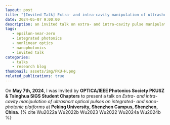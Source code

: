 ```yaml
---
layout: post
title: "[Invited Talk] Extra- and intra-cavity manipulation of ultrashort optical pulses on integrated- and nano-photonic platforms"
date: 2024-05-07 9:00:00
description: an invited talk on extra- and intra-cavity pulse manipulation
tags: 
   - epsilon-near-zero
   - integrated photonics
   - nonlinear optics
   - nanophotonics
   - invited talk
categories: 
   - talks
   - research blog
thumbnail: assets/img/PKU-H.png
related_publications: true
---
```


On **May 7th, 2024**, I was Invited by **OPTICA/IEEE Photonics Society PKUSZ & Tsinghua SIGS Student Chapters** to present a talk on *Extra- and intra-cavity manipulation of ultrashort optical pulses on integrated- and nano-photonic platforms* at **Peking University, Shenzhen Campus, Shenzhen, China**. {% cite Wu2022a Wu2022b Wu2023 Wu2022 Wu2024a Wu2024b %}
